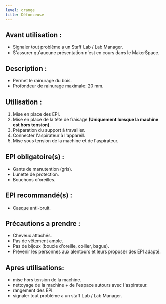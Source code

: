 ```yaml
---
level: orange
title: Défonceuse
---
```


## Avant utilisation : 

- Signaler tout problème a un Staff Lab / Lab Manager.
- S'assurer qu'aucune présentation n'est en cours dans le MakerSpace.

## Description : 

- Permet le rainurage du bois.
- Profondeur de rainurage maximale: 20 mm.

## Utilisation : 

1. Mise en place des EPI. 
2. Mise en place de la tête de fraisage **(Uniquement lorsque la machine est hors tension)**. 
3. Préparation du support à travailler. 
4. Connecter l'aspirateur à l'appareil. 
5. Mise sous tension de la machine et de l'aspirateur.

## EPI obligatoire(s) : 

- Gants de manutention (gris).
- Lunette de protection.
- Bouchons d'oreilles.

## EPI recommandé(s) :

- Casque anti-bruit.

## Précautions a prendre : 

- Cheveux attachés.
- Pas de vêtement ample.
- Pas de bijoux (boucle d'oreille, collier, bague).
- Prévenir les personnes aux alentours et leurs proposer des EPI adapté.

## Apres utilisations: 

- mise hors tension de la machine.
- nettoyage de la machine + de l'espace autours avec l'aspirateur.
- rangement des EPI.
- signaler tout problème a un staff Lab / Lab Manager.
